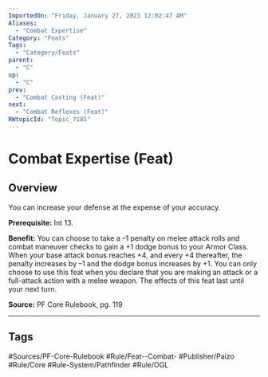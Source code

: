 ```yaml
---
ImportedOn: "Friday, January 27, 2023 12:02:47 AM"
Aliases:
  - "Combat Expertise"
Category: "Feats"
Tags:
  - "Category/Feats"
parent:
  - "C"
up:
  - "C"
prev:
  - "Combat Casting (Feat)"
next:
  - "Combat Reflexes (Feat)"
RWtopicId: "Topic_7185"
---
```

# Combat Expertise (Feat)
## Overview
You can increase your defense at the expense of your accuracy.

**Prerequisite:** Int 13.

**Benefit:** You can choose to take a –1 penalty on melee attack rolls and combat maneuver checks to gain a +1 dodge bonus to your Armor Class. When your base attack bonus reaches +4, and every +4 thereafter, the penalty increases by –1 and the dodge bonus increases by +1. You can only choose to use this feat when you declare that you are making an attack or a full-attack action with a melee weapon. The effects of this feat last until your next turn.

**Source:** PF Core Rulebook, pg. 119


---
## Tags
#Sources/PF-Core-Rulebook #Rule/Feat--Combat- #Publisher/Paizo #Rule/Core #Rule-System/Pathfinder #Rule/OGL

